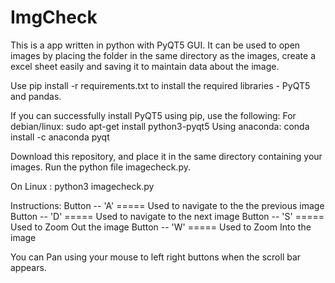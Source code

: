 # ImgCheck
This is a app written in python with PyQT5 GUI. It can be used to open images by placing the folder in the same directory as the images, create a excel sheet easily and saving it to maintain data about the image.

Use pip install -r requirements.txt to install the required libraries - PyQT5 and pandas.

If you can successfully install PyQT5 using pip, use the following:
  For debian/linux:
    sudo apt-get install python3-pyqt5
  Using anaconda:
    conda install -c anaconda pyqt

Download this repository, and place it in the same directory containing your images.
Run the python file imagecheck.py.

On Linux : python3 imagecheck.py



Instructions:
Button -- 'A'  ===== Used to navigate to the the previous image
Button -- 'D'  ===== Used to navigate to the next image
Button -- 'S'  ===== Used to Zoom Out the image
Button -- 'W'  ===== Used to Zoom Into the image

You can Pan using your mouse to left right buttons when the scroll bar appears.
